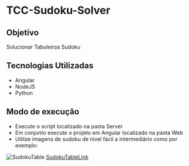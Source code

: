 # TCC-Sudoku-Solver


## Objetivo 
Solucionar Tabuleiros Sudoku

## Tecnologias Utilizadas
- Angular
- NodeJS
- Python

## Modo de execução

- Execute o script localizado na pasta Server
- Em conjunto execute o projeto em Angular localizado na pasta Web
- Utilize imagens de sudoku de nível fácil a intermediário como por exemplo: 

![SudokuTable](https://upload.wikimedia.org/wikipedia/commons/thumb/f/ff/Sudoku-by-L2G-20050714.svg/1200px-Sudoku-by-L2G-20050714.svg.png)
[SudokuTableLink](https://upload.wikimedia.org/wikipedia/commons/thumb/f/ff/Sudoku-by-L2G-20050714.svg/1200px-Sudoku-by-L2G-20050714.svg.png)
